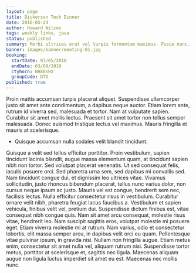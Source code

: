 ```yaml
---
layout: page
title: Dickerson Tech Dinner
date: 2016-05-24
author: Howard Wilcox
tags: weekly links, java
status: published
summary: Morbi ultrices erat vel turpis fermentum maximus. Fusce nunc.
banner: images/banner/meeting-01.jpg
booking:
  startDate: 03/05/2018
  endDate: 03/09/2018
  ctyhocn: BHXBSHX
  groupCode: DTD
published: true
---
```

Proin mattis accumsan turpis placerat aliquet. Suspendisse ullamcorper justo sit amet ante condimentum, a dapibus neque auctor. Etiam lorem ante, rutrum id viverra sed, malesuada et tortor. Nam at vulputate sapien. Curabitur sit amet mollis lectus. Praesent sit amet tortor non tellus semper malesuada. Donec euismod tristique lectus vel maximus. Mauris fringilla et mauris at scelerisque.

* Quisque accumsan nulla sodales velit blandit tincidunt.

Quisque a velit sed tellus efficitur porttitor. Proin vestibulum, sapien tincidunt lacinia blandit, augue massa elementum quam, at tincidunt sapien nibh non tortor. Sed volutpat placerat venenatis. Ut sed consequat felis, iaculis posuere orci. Sed pharetra urna sem, sed dapibus mi convallis sed. Nam tincidunt congue dui, et dignissim leo ultrices vitae. Vivamus sollicitudin, justo rhoncus bibendum placerat, tellus nunc varius dolor, non cursus neque ipsum ac justo.
Mauris vel est congue, hendrerit sem nec, facilisis lectus. Nulla efficitur consectetur risus in vestibulum. Curabitur ornare velit nibh, pharetra feugiat lacus faucibus a. Vestibulum et sapien vehicula, finibus velit vel, pretium dui. Suspendisse dictum finibus est, vitae consequat nibh congue quis. Nam sit amet arcu consequat, molestie risus vitae, hendrerit leo. Nam suscipit sagittis eros, volutpat molestie mi posuere eget. Etiam viverra molestie mi at rutrum. Nam varius, odio et consectetur lobortis, elit massa semper arcu, in dapibus velit orci eu quam. Pellentesque vitae pulvinar ipsum, in gravida nisi. Nullam non fringilla augue. Etiam metus enim, consectetur sit amet nulla vel, aliquam rutrum nisi. Suspendisse tortor metus, porttitor at scelerisque et, sagittis nec ligula. Maecenas aliquam augue non ligula luctus imperdiet sit amet eu est. Maecenas nec mollis nunc.
